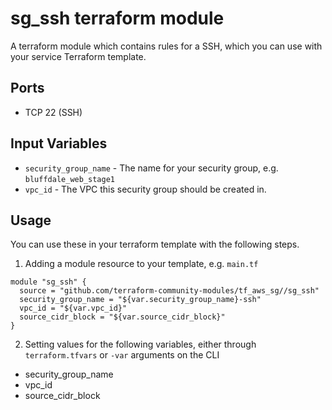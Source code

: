 sg_ssh terraform module
=======================

A terraform module which contains rules for a SSH, which
you can use with your service Terraform template.

Ports
-----
- TCP 22 (SSH)

Input Variables
---------------

- `security_group_name` - The name for your security group, e.g. `bluffdale_web_stage1`
- `vpc_id` - The VPC this security group should be created in.

Usage
-----

You can use these in your terraform template with the following steps.

1. Adding a module resource to your template, e.g. `main.tf`

```
module "sg_ssh" {
  source = "github.com/terraform-community-modules/tf_aws_sg//sg_ssh"
  security_group_name = "${var.security_group_name}-ssh"
  vpc_id = "${var.vpc_id}"
  source_cidr_block = "${var.source_cidr_block}"
}
```

2. Setting values for the following variables, either through `terraform.tfvars` or `-var` arguments on the CLI

- security_group_name
- vpc_id
- source_cidr_block
